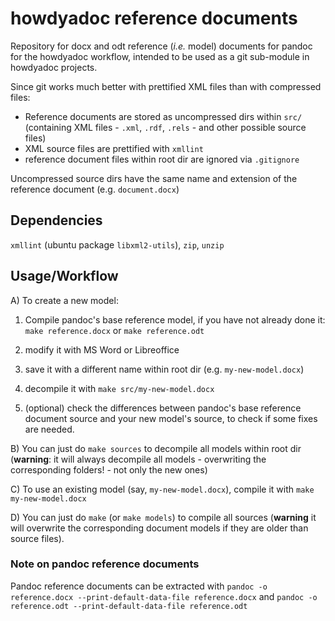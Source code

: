 # howdyadoc reference documents

Repository for docx and odt reference (*i.e.* model) documents for pandoc for the howdyadoc workflow, intended to be used as a git sub-module in howdyadoc projects.

Since git works much better with prettified XML files than with compressed files:

  - Reference documents are stored as uncompressed dirs within `src/` (containing   XML files - `.xml`, `.rdf`, `.rels` - and other possible source files)
  - XML source files are prettified with `xmllint`
  - reference document files within root dir are ignored via `.gitignore`

Uncompressed source dirs have the same name and extension of the reference document (e.g. `document.docx`)

## Dependencies

`xmllint` (ubuntu package `libxml2-utils`), `zip`, `unzip`

## Usage/Workflow

A) To create a new model:

  1. Compile pandoc's base reference model, if you have not already done it: `make reference.docx` or `make reference.odt`

  2. modify it with MS Word or Libreoffice

  3. save it with a different name within root dir (e.g. `my-new-model.docx`)

  4. decompile it with `make src/my-new-model.docx`

  5. (optional) check the differences between pandoc's base reference document source and your new model's source, to check if some fixes are needed.

B) You can just do `make sources` to decompile all models within root dir (**warning**: it will always decompile all models - overwriting the corresponding folders! - not only the new ones)

C) To use an existing model (say, `my-new-model.docx`), compile it with `make my-new-model.docx`

D) You can just do `make` (or `make models`) to compile all sources (**warning** it will overwrite the corresponding document models if they are older than source files).

### Note on pandoc reference documents

Pandoc reference documents can be extracted with `pandoc -o reference.docx --print-default-data-file reference.docx` and `pandoc -o reference.odt --print-default-data-file reference.odt`
